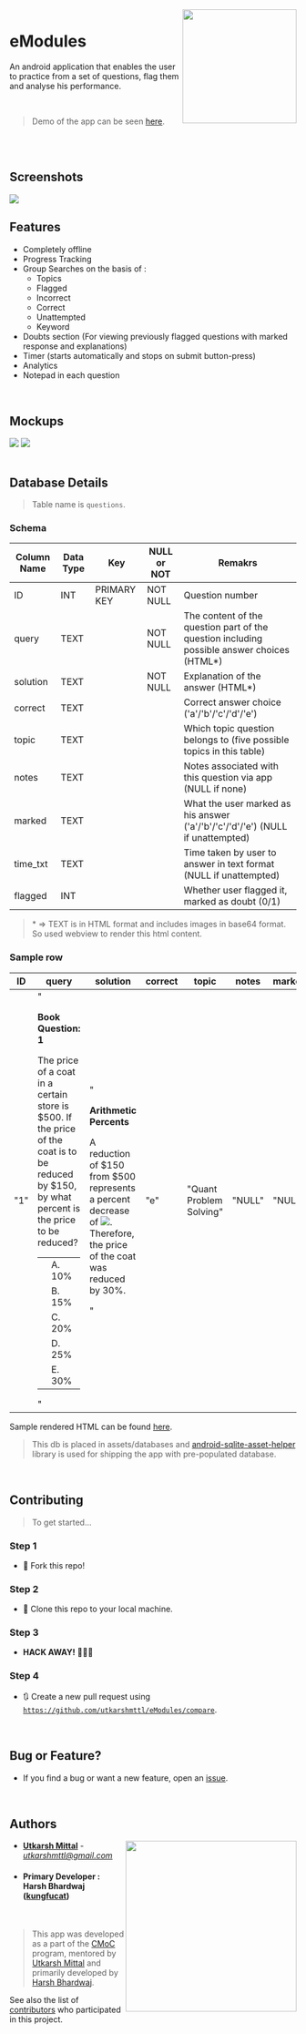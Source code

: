<img src="https://user-images.githubusercontent.com/20863182/36215111-2f9418fc-11d1-11e8-9375-9f3af5bd9954.png" align="right" height="200" width="200"/>

# eModules

An android application that enables the user to practice from a set of questions, flag them and analyse his performance.

<br>

>Demo of the app can be seen [here](http://kungfucat.me/images/portfolio/full/emodules.mp4).

<br><br>

## Screenshots

<img src="https://user-images.githubusercontent.com/20863182/36216899-11f163a4-11d6-11e8-9561-72ea87316e42.png" >

<br>

## Features

- Completely offline
- Progress Tracking
- Group Searches on the basis of :
  - Topics
  - Flagged
  - Incorrect
  - Correct
  - Unattempted
  - Keyword
- Doubts section (For viewing previously flagged questions with marked response and explanations)
- Timer (starts automatically and stops on submit button-press)
- Analytics
- Notepad in each question 

<br>

## Mockups

<img src="https://raw.githubusercontent.com/utkarshmttl/eModules/master/Mockups/Mockup1.png"/> <img src="https://raw.githubusercontent.com/utkarshmttl/eModules/master/Mockups/Mockup2.png"/> 
<br><br>

## Database Details
> Table name is ```questions```.

### Schema

|Column Name|Data Type|Key|NULL or NOT|Remakrs|
|---|---|---|---|---|
|ID | INT | PRIMARY KEY | NOT NULL|Question number|
|query | TEXT | | NOT NULL|The content of the question part of the question including possible answer choices (HTML*)|
|solution | TEXT | | NOT NULL|Explanation of the answer (HTML*)|
|correct | TEXT | | |Correct answer choice ('a'/'b'/'c'/'d'/'e')|
|topic | TEXT | | |Which topic question belongs to (five possible topics in this table)|
|notes | TEXT | | |Notes associated with this question via app (NULL if none)|
|marked | TEXT | | |What the user marked as his answer ('a'/'b'/'c'/'d'/'e') (NULL if unattempted)|
|time_txt | TEXT | | |Time taken by user to answer in text format (NULL if unattempted)|
|flagged | INT | | |Whether user flagged it, marked as doubt (0/1)|

>\* => TEXT is in HTML format and includes images in base64 format. So used webview to render this html content.

### Sample row
|ID|query|solution|correct|topic|notes|marked|time_txt|flagged|
|-|-|-|-|-|-|-|-|-|
"1"|	"<p><b>Book Question: 1</b></p><p>The price of a coat in a certain store is $500. If the price of the coat is to be       reduced by $150, by what percent is the price to be reduced?    </p><div class="answers"> <table> <tbody> <tr> <td> <div class="answercheck"></div> </td> <td> <div class="answer">A. 10%</div> </td> </tr> <tr> <td> <div class="answercheck"></div> </td> <td> <div class="answer">B. 15%</div> </td> </tr> <tr> <td> <div class="answercheck"></div> </td> <td> <div class="answer">C. 20%</div> </td> </tr> <tr> <td> <div class="answercheck"></div> </td> <td> <div class="answer">D. 25%</div> </td> </tr> <tr> <td> <div class="answercheck"></div> </td> <td> <div class="answer">E. 30%</div> </td> </tr> </tbody> </table> </div>"	| "<p><b>Arithmetic Percents</b></p><p>A reduction of $150 from $500 represents a percent decrease of        <img src="data:image/png;base64,iVBORw***SuQmCC "/>. Therefore, the price of the coat was reduced by 30%.    </p>"	|"e"	|"Quant Problem Solving"	|"NULL"|	"NULL"|	"NULL"	|"NULL"|


Sample rendered HTML can be found [here](https://codepen.io/utkarshmttl/full/vdKZwo/).

>This db is placed in assets/databases and [android-sqlite-asset-helper](https://github.com/jgilfelt/android-sqlite-asset-helper) library is used for shipping the app with pre-populated database. 

<br>

## Contributing

> To get started...

### Step 1

- 🍴 Fork this repo!

### Step 2

- 👯 Clone this repo to your local machine.

### Step 3

- **HACK AWAY!** 🔨🔨🔨

### Step 4

- 🔃 Create a new pull request using <a href="https://github.com/utkarshmttl/eModules/compare" target="_blank">`https://github.com/utkarshmttl/eModules/compare`</a>.

<br>

## Bug or Feature?
* If you find a  bug or want a new feature, open an [issue](https://github.com/utkarshmttl/eModules/issues).

<br>

## Authors

<a href="http://ducic.ac.in/"><img src="https://user-images.githubusercontent.com/16596327/30467922-9d4985ce-9a05-11e7-81aa-9f5348eb40de.png" align="right" width="300"/></a>


* **[Utkarsh Mittal](https://github.com/utkarshmttl)** - *utkarshmttl@gmail.com*

* #### Primary Developer : Harsh Bhardwaj ([kungfucat](https://github.com/kungfucat))

<br>

>This app was developed as a part of the [CMoC](https://github.com/clusterinnovationcentre/CMoC) program, mentored by [Utkarsh Mittal](https://github.com/utkarshmttl) and primarily developed by [Harsh Bhardwaj](https://github.com/kungfucat).

See also the list of [contributors](https://github.com/utkarshmttl/eModules/graphs/contributors) who participated in this project.

